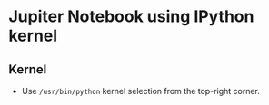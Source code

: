 # Jupiter Notebook using IPython kernel

## Kernel

- Use `/usr/bin/python` kernel selection from the top-right corner.

